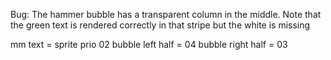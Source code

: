 Bug:
The hammer bubble has a transparent column in the middle.
Note that the green text is rendered correctly in that stripe
but the white is missing

mm text = sprite prio 02
bubble left  half = 04
bubble right half = 03